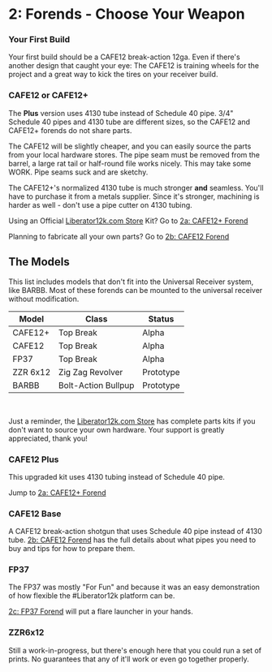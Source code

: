 # 2: Forends - Choose Your Weapon

### Your First Build

Your first build should be a CAFE12 break-action 12ga.
Even if there's another design that caught your eye: The CAFE12 is training
wheels for the project and a great way to kick the tires on your receiver build.

### CAFE12 or CAFE12+
The **Plus** version uses 4130 tube instead of Schedule 40 pipe.
3/4" Schedule 40 pipes and 4130 tube are different sizes, so the
CAFE12 and CAFE12+ forends do not share parts.

The CAFE12 will be slightly cheaper, and you can easily source the parts from
your local hardware stores.
The pipe seam must be removed from the barrel, a large rat tail or half-round
file works nicely. This may take some WORK. Pipe seams suck and are sketchy.

The CAFE12+'s normalized 4130 tube is much stronger **and** seamless.
You'll have to purchase it from a metals supplier. Since it's stronger,
machining is harder as well - don't use a pipe cutter on 4130 tubing.

Using an Official [Liberator12k.com Store](https://liberator12k.com/store/) Kit?
Go to [2a: CAFE12+ Forend](TopBreak_CAFE12+.md)

Planning to fabricate all your own parts?
Go to [2b: CAFE12 Forend](TopBreak_CAFE12.md)

## The Models
This list includes models that don't fit into the Universal Receiver system,
like BARBB.
Most of these forends can be mounted to the universal receiver without
modification.

| Model    | Class               | Status    |
|----------|-------------------- |-----------|
| CAFE12+  | Top Break           | Alpha     |
| CAFE12   | Top Break           | Alpha     |
| FP37     | Top Break           | Alpha     |
| ZZR 6x12 | Zig Zag Revolver    | Prototype |
| BARBB    | Bolt-Action Bullpup | Prototype |
<br/>

Just a reminder, the [Liberator12k.com Store](https://liberator12k.com/store/)
has complete parts kits if you don't want to source your own hardware.
Your support is greatly appreciated, thank you!

### CAFE12 Plus
This upgraded kit uses 4130 tubing instead of Schedule 40 pipe.

Jump to [2a: CAFE12+ Forend](TopBreak_CAFE12+.md)

### CAFE12 Base
A CAFE12 break-action shotgun that uses Schedule 40 pipe instead of 4130 tube.
[2b: CAFE12 Forend](TopBreak_CAFE12.md) has the full details
about what pipes you need to buy and tips for how to prepare them.

### FP37
The FP37 was mostly "For Fun" and because it was an easy demonstration of how
flexible the \#Liberator12k platform can be.

[2c: FP37 Forend](TopBreak_FP37.md) will put a flare launcher
in your hands.

### ZZR6x12
Still a work-in-progress, but there's enough here that you could run a set of
prints. No guarantees that any of it'll work or even go together properly.
